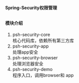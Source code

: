 #### Spring-Security权限管理
## 
#### 模块介绍
1. psh-security-core  
核心代码库，依赖所有第三方库
2. psh-security-app  
处理app安全
3. psh-security-browser  
处理浏览器安全 
4. psh-security-demo  
程序入口，调用browser和 app  
